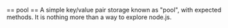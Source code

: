 == pool ==
A simple key/value pair storage known as "pool", with expected methods. It is nothing more than a way to explore node.js. 
